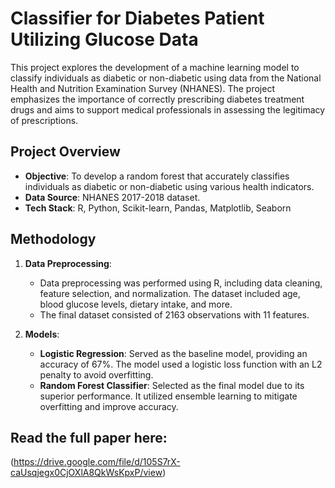 # Classifier for Diabetes Patient Utilizing Glucose Data

This project explores the development of a machine learning model to classify individuals as diabetic or non-diabetic using data from the National Health and Nutrition Examination Survey (NHANES). The project emphasizes the importance of correctly prescribing diabetes treatment drugs and aims to support medical professionals in assessing the legitimacy of prescriptions.

## Project Overview

- **Objective**: To develop a random forest that accurately classifies individuals as diabetic or non-diabetic using various health indicators.
- **Data Source**: NHANES 2017-2018 dataset.
- **Tech Stack**: R, Python, Scikit-learn, Pandas, Matplotlib, Seaborn

## Methodology

1. **Data Preprocessing**:
   - Data preprocessing was performed using R, including data cleaning, feature selection, and normalization. The dataset included age, blood glucose levels, dietary intake, and more.
   - The final dataset consisted of 2163 observations with 11 features.

2. **Models**:
   - **Logistic Regression**: Served as the baseline model, providing an accuracy of 67%. The model used a logistic loss function with an L2 penalty to avoid overfitting.
   - **Random Forest Classifier**: Selected as the final model due to its superior performance. It utilized ensemble learning to mitigate overfitting and improve accuracy.

## Read the full paper here: 
(https://drive.google.com/file/d/105S7rX-caUsqjegx0CjOXlA8QkWsKpxP/view)

